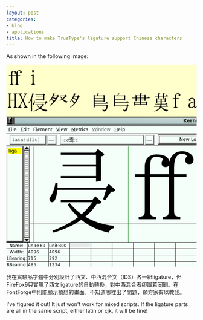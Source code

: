 ```yaml
---
layout: post
categories:
- blog
- applications
title: How to make TrueType's ligature support Chinese characters
---
```

As shown in the following image:

![](/assets/img/applications/ligature.png)

我在實驗品字體中分別設計了西文、中西混合文（IDS）各一組ligature，但FireFox9只實現了西文ligature的自動轉換，對中西混合者卻置若罔聞。在FontForge中則能顯示預想的畫面。不知道哪裡出了問題，願方家有以教我。

I've figured it out! It just won't work for mixed scripts.  If the ligature parts are all in the same script, either latin or cjk, it will be fine!
